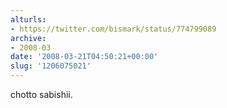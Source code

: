 ```yaml
---
alturls:
- https://twitter.com/bismark/status/774799089
archive:
- 2008-03
date: '2008-03-21T04:50:21+00:00'
slug: '1206075021'
---
```


chotto sabishii.


